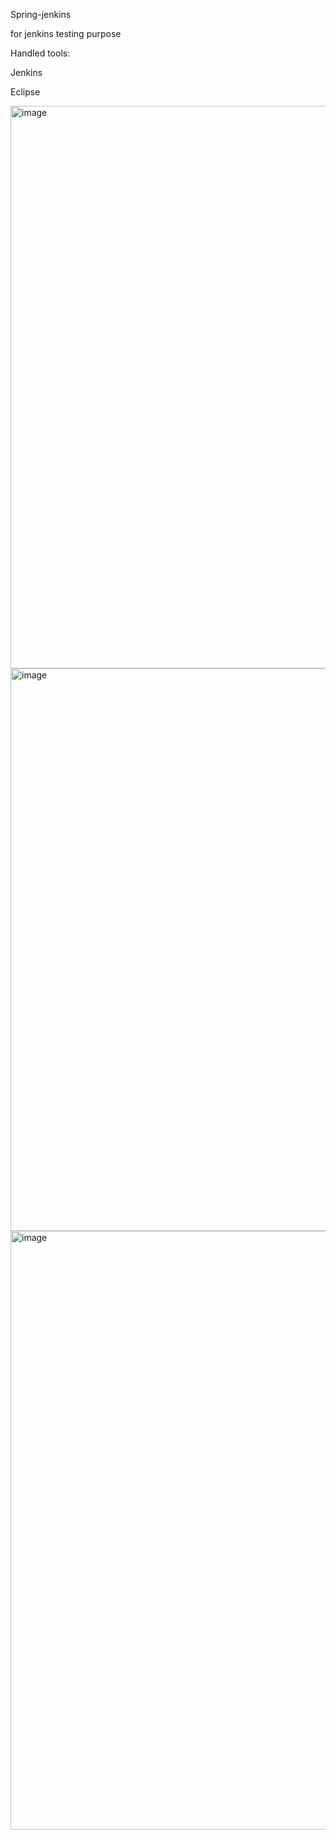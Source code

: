 Spring-jenkins

for jenkins testing purpose


Handled tools:

Jenkins

Eclipse


<img width="900" alt="image" src="https://user-images.githubusercontent.com/60100410/211156806-a2ab2898-9601-4956-944d-66a11fae19ff.png">


<img width="900" alt="image" src="https://user-images.githubusercontent.com/60100410/211156842-80380128-17c8-45a9-be07-59abecfde7e3.png">


<img width="958" alt="image" src="https://user-images.githubusercontent.com/60100410/211156990-d204a493-982e-434b-94b1-53f2a3a2dac6.png">

